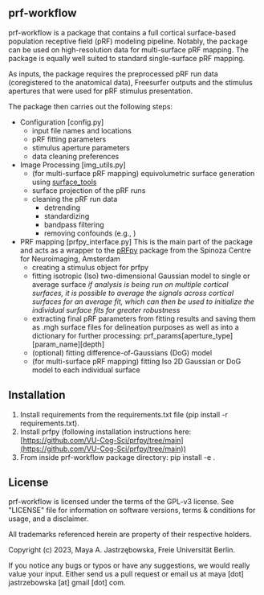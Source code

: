 ## prf-workflow 
prf-workflow is a package that contains a full cortical surface-based population receptive field (pRF) modeling pipeline. Notably, the package can be used on high-resolution data for multi-surface pRF mapping. The package is equally well suited to standard single-surface pRF mapping.

As inputs, the package requires the preprocessed pRF run data (coregistered to the anatomical data), Freesurfer outputs and the stimulus apertures that were used for pRF stimulus presentation.

The package then carries out the following steps:
- Configuration [config.py]
    - input file names and locations
    - pRF fitting parameters
    - stimulus aperture parameters 
    - data cleaning preferences
- Image Processing [img_utils.py]
    - (for multi-surface pRF mapping) equivolumetric surface generation using [surface_tools](https://github.com/kwagstyl/surface_tools)
    - surface projection of the pRF runs
    - cleaning the pRF run data
        - detrending
        - standardizing
        - bandpass filtering  
        - removing confounds (e.g., )
- PRF mapping [prfpy_interface.py]
    This is the main part of the package and acts as a wrapper to the [pRFpy](https://github.com/VU-Cog-Sci/prfpy/tree/main) package from the Spinoza Centre for Neuroimaging, Amsterdam
    - creating a stimulus object for prfpy
    - fitting isotropic (Iso) two-dimensional Gaussian model to single or average surface
        *if analysis is being run on multiple cortical surfaces, it is possible to average the signals across cortical surfaces for an average fit, which can then be used to initialize the individual surface fits for greater robustness*
    - extracting final pRF parameters from fitting results and saving them as .mgh surface files for delineation purposes as well as into a dictionary for further processing:
        prf_params[aperture_type][param_name][depth]
    - (optional) fitting difference-of-Gaussians (DoG) model
    - (for multi-surface pRF mapping) fitting Iso 2D Gaussian or DoG model to each individual surface
    
## Installation
1. Install requirements from the requirements.txt file (pip install -r requirements.txt). 
2. Install prfpy (following installation instructions here: [https://github.com/VU-Cog-Sci/prfpy/tree/main](https://github.com/VU-Cog-Sci/prfpy/tree/main))
3. From inside prf-workflow package directory: pip install -e .

## License

prf-workflow is licensed under the terms of the GPL-v3 license. See "LICENSE" file for information on software versions, terms & conditions for usage, and a disclaimer.

All trademarks referenced herein are property of their respective holders.

Copyright (c) 2023, Maya A. Jastrzębowska, Freie Universität Berlin.

If you notice any bugs or typos or have any suggestions, we would really value your input. Either send us a pull request or email us at maya [dot] jastrzebowska [at] gmail [dot] com.
